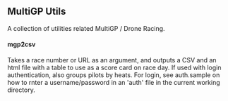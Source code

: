 ## MultiGP Utils

A collection of utilities related MultiGP / Drone Racing.

#### mgp2csv
Takes a race number or URL as an argument, and outputs a CSV and an
html file with a table to use as a score card on race day. If used
with login authentication, also groups pilots by heats.
For login, see auth.sample on how to rnter a username/password in an
'auth' file in the current working directory.
